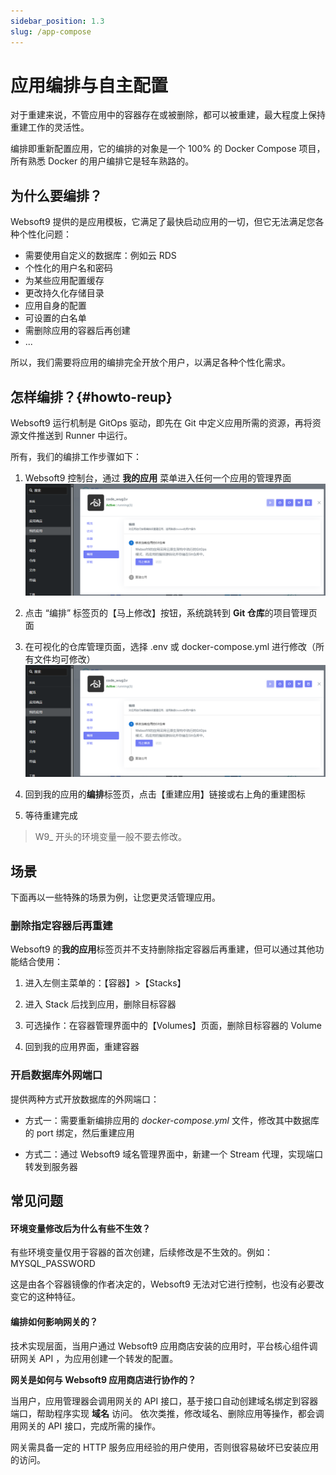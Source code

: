 ```yaml
---
sidebar_position: 1.3
slug: /app-compose
---
```


# 应用编排与自主配置

对于重建来说，不管应用中的容器存在或被删除，都可以被重建，最大程度上保持重建工作的灵活性。 

编排即重新配置应用，它的编排的对象是一个 100% 的 Docker Compose 项目，所有熟悉 Docker 的用户编排它是轻车熟路的。  

## 为什么要编排？

Websoft9 提供的是应用模板，它满足了最快启动应用的一切，但它无法满足您各种个性化问题：

- 需要使用自定义的数据库：例如云 RDS
- 个性化的用户名和密码
- 为某些应用配置缓存
- 更改持久化存储目录
- 应用自身的配置
- 可设置的白名单
- 需删除应用的容器后再创建
- ...

所以，我们需要将应用的编排完全开放个用户，以满足各种个性化需求。  


## 怎样编排？{#howto-reup}

Websoft9 运行机制是 GitOps 驱动，即先在 Git 中定义应用所需的资源，再将资源文件推送到 Runner 中运行。  

所有，我们的编排工作步骤如下：

1. Websoft9 控制台，通过 **我的应用** 菜单进入任何一个应用的管理界面
   ![](./assets/websoft9-composeedit.png)

2. 点击 “编排” 标签页的【马上修改】按钮，系统跳转到 **Git 仓库**的项目管理页面

2. 在可视化的仓库管理页面，选择 .env 或 docker-compose.yml 进行修改（所有文件均可修改）
   ![](./assets/websoft9-composeedit.png)

3. 回到我的应用的**编排**标签页，点击【重建应用】链接或右上角的重建图标

4. 等待重建完成


> W9_ 开头的环境变量一般不要去修改。


## 场景

下面再以一些特殊的场景为例，让您更灵活管理应用。  

### 删除指定容器后再重建

Websoft9 的**我的应用**标签页并不支持删除指定容器后再重建，但可以通过其他功能结合使用：

1. 进入左侧主菜单的：【容器】>【Stacks】

2. 进入 Stack 后找到应用，删除目标容器

3. 可选操作：在容器管理界面中的【Volumes】页面，删除目标容器的 Volume

4. 回到我的应用界面，重建容器

### 开启数据库外网端口

提供两种方式开放数据库的外网端口：

- 方式一：需要重新编排应用的 *docker-compose.yml* 文件，修改其中数据库的 port 绑定，然后重建应用

- 方式二：通过 Websoft9 域名管理界面中，新建一个 Stream 代理，实现端口转发到服务器



## 常见问题



#### 环境变量修改后为什么有些不生效？

有些环境变量仅用于容器的首次创建，后续修改是不生效的。例如：MYSQL_PASSWORD  

这是由各个容器镜像的作者决定的，Websoft9 无法对它进行控制，也没有必要改变它的这种特征。    

#### 编排如何影响网关的？

技术实现层面，当用户通过 Websoft9 应用商店安装的应用时，平台核心组件调研网关 API ，为应用创建一个转发的配置。  

**网关是如何与 Websoft9 应用商店进行协作的？**     

当用户，应用管理器会调用网关的 API 接口，基于接口自动创建域名绑定到容器端口，帮助程序实现 **域名** 访问。 依次类推，修改域名、删除应用等操作，都会调用网关的 API 接口，完成所需的操作。 

网关需具备一定的 HTTP 服务应用经验的用户使用，否则很容易破坏已安装应用的访问。 



